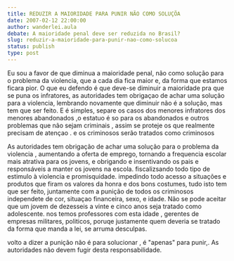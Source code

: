 ```yaml
---
title: REDUZIR A MAIORIDADE PARA PUNIR NÃO COMO SOLUÇÕA 
date: 2007-02-12 22:00:00
author: wanderlei.aula
debate: A maioridade penal deve ser reduzida no Brasil?
slug: reduzir-a-maioridade-para-punir-nao-como-solucoa
status: publish 
type: post
---
```


Eu sou a favor de que diminua a maioridade penal, não como solução para o problema da violencia, que a cada dia fica maior e, da forma que estamos ficara pior. O que eu defendo é que deve-se diminuir a maioridade pra que se puna os infratores, as autoridades tem obrigaçao de achar uma solução para a violencia, lembrando novamente que diminuir não é a solução, mas tem que ser feito. E é simples, separe os casos dos menores infratores dos menores abandonados ,o estatuo é so para os abandonados e outros problemas que não sejam criminais , assim se proteje os que realmente precisam de atençao . e os criminosos serão tratados como criminosos  

As autoridades tem obrigação de achar uma solução para o problema da violencia , aumentando a oferta de emprego, tornando a frequencia escolar mais atrativa para os jovens, e obrigando e insentivando os pais e responsáveis a manter os jovens na escola. fiscalizsando todo tipo de estimulo à violencia e promisquidade. impedindo todo acesso a situações e produtos que firam os valores da honra e dos bons costumes, tudo isto tem que ser feito, juntamente com a punição de todos os criminosos independete de cor, situaçao financeira, sexo, e idade. Não se pode aceitar que um jovem de dezesseis a vinte e cinco anos seja tratado como adolescente. nos temos professores com esta idade , gerentes de empresas militares, politicos, poruqe justamente quem deveria se tratado da forma que manda a lei, se arruma desculpas.  

volto a dizer a punição não é para solucionar , é "apenas" para punir,. As autoridades não devem fugir desta responsabilidade.
